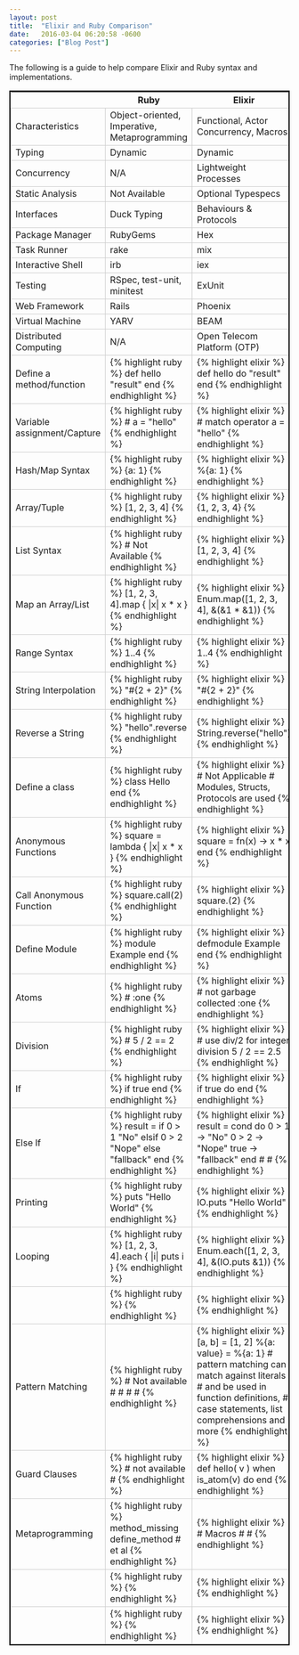 ```yaml
---
layout: post
title:  "Elixir and Ruby Comparison"
date:   2016-03-04 06:20:58 -0600
categories: ["Blog Post"]
---
```

The following is a guide to help compare Elixir and Ruby syntax and implementations.

<style>
.custom-table
{
  border-collapse:collapse;
  border-color:#000000;
  border-style:solid;
  border-width:2px;
}

.custom-table td
{
  border-color:#cccccc;
  border-style:solid;
  border-width:1px;
}
</style>
<table class="custom-table">
  <tr>
    <th></th>
    <th>Ruby</th>
    <th>Elixir</th>
  </tr>
  <!--  -->
  <tr>
  <td>Characteristics</td>
  <td>
  Object-oriented, Imperative, Metaprogramming</td>
  <td>
  Functional, Actor Concurrency, Macros</td>
  </tr>
  <!--  -->
  <tr>
  <td>Typing</td>
  <td>Dynamic</td>
  <td>Dynamic</td>
  </tr>
  <!--  -->
  <tr>
  <td>Concurrency</td>
  <td>N/A</td>
  <td>Lightweight Processes</td>
  </tr>
  <!--  -->
  <tr>
  <td>Static Analysis</td>
  <td>
  Not Available</td>
  <td>
  Optional Typespecs</td>
  </tr>
  <!--  -->
  <tr>
  <td>Interfaces</td>
  <td>
  Duck Typing</td>
  <td>
  Behaviours & Protocols</td>
  </tr>
  <!--  -->
  <tr>
  <td>Package Manager</td>
  <td>RubyGems</td>
  <td>Hex</td>
  </tr>
  <!--  -->
  <tr>
  <td>Task Runner</td>
  <td>rake</td>
  <td>mix</td>
  </tr>
  <!--  -->
  <tr>
  <td>Interactive Shell</td>
  <td>irb</td>
  <td>iex</td>
  </tr>
  <!--  -->
  <tr>
  <td>Testing</td>
  <td>RSpec, test-unit, minitest</td>
  <td>ExUnit</td>
  </tr>
  <!--  -->
  <tr>
  <td>Web Framework</td>
  <td>Rails</td>
  <td>Phoenix</td>
  </tr>
  <!--  -->
  <tr>
  <td>Virtual Machine</td>
  <td>
  YARV</td>
  <td>
  BEAM</td>
  </tr>
  <!--  -->
  <tr>
  <td>Distributed Computing</td>
  <td>N/A</td>
  <td>Open Telecom Platform (OTP)</td>
  </tr>
<tr>
<td>Define a method/function</td>
<td>
{% highlight ruby %}
def hello
  "result"
end
{% endhighlight %}</td>
<td>
{% highlight elixir %}
def hello do
  "result"
end
{% endhighlight %}</td>
</tr>
<!--  -->
<td>Variable assignment/Capture</td>
<td>
{% highlight ruby %}
#
a = "hello"
{% endhighlight %}

</td>
<td>
{% highlight elixir %}
# match operator
a = "hello"
{% endhighlight %}
</td>
</tr>
<!--  -->
<tr>
<td>Hash/Map Syntax</td>
<td>
{% highlight ruby %}
{a: 1}
{% endhighlight %}</td>
<td>
{% highlight elixir %}
%{a: 1}
{% endhighlight %}</td>
</tr>
<!--  -->
<tr>
<td>Array/Tuple</td>
<td>
{% highlight ruby %}
[1, 2, 3, 4]
{% endhighlight %}</td>
<td>
{% highlight elixir %}
{1, 2, 3, 4}
{% endhighlight %}</td>
</tr>
<!--  -->
<tr>
<td>List Syntax</td>
<td>
{% highlight ruby %}
# Not Available
{% endhighlight %}</td>
<td>
{% highlight elixir %}
[1, 2, 3, 4]
{% endhighlight %}</td>
</tr>
<!--  -->
<tr>
<td>Map an Array/List</td>
<td>
{% highlight ruby %}
[1, 2, 3, 4].map { |x| x * x }
{% endhighlight %}</td>
<td>
{% highlight elixir %}
Enum.map([1, 2, 3, 4], &(&1 * &1))
{% endhighlight %}</td>
</tr>
<!--  -->
<tr>
<td>Range Syntax</td>
<td>
{% highlight ruby %}
1..4
{% endhighlight %}</td>
<td>
{% highlight elixir %}
1..4
{% endhighlight %}</td>
</tr>
<!--  -->
<tr>
<td>String Interpolation</td>
<td>
{% highlight ruby %}
"#{2 + 2}"
{% endhighlight %}</td>
<td>
{% highlight elixir %}
"#{2 + 2}"
{% endhighlight %}</td>
</tr>
<!--  -->
<tr>
<td>Reverse a String</td>
<td>
{% highlight ruby %}
"hello".reverse
{% endhighlight %}</td>
<td>
{% highlight elixir %}
String.reverse("hello")
{% endhighlight %}</td>
</tr>
<!--  -->
<td>Define a class</td>
<td>
{% highlight ruby %}
class Hello
end
{% endhighlight %}</td>
<td>
{% highlight elixir %}
# Not Applicable
# Modules, Structs, Protocols are used
{% endhighlight %}</td>
</tr>
<!--  -->
<tr>
<td>Anonymous Functions</td>
<td>
{% highlight ruby %}
square = lambda { |x| x * x }
{% endhighlight %}</td>
<td>
{% highlight elixir %}
square = fn(x) -> x * x end
{% endhighlight %}</td>
</tr>
<!--  -->
<td>Call Anonymous Function</td>
<td>
{% highlight ruby %}
square.call(2)
{% endhighlight %}</td>
<td>
{% highlight elixir %}
square.(2)
{% endhighlight %}</td>
</tr>
<!--  -->
<tr>
<td>Define Module</td>
<td>
{% highlight ruby %}
module Example
end
{% endhighlight %}</td>
<td>
{% highlight elixir %}
defmodule Example
end
{% endhighlight %}</td>
</tr>
<!--  -->
<tr>
<td>Atoms</td>
<td>
{% highlight ruby %}
#
:one
{% endhighlight %}</td>
<td>
{% highlight elixir %}
# not garbage collected
:one
{% endhighlight %}</td>
</tr>
<!--  -->
<tr>
<td>Division</td>
<td>
{% highlight ruby %}
#
5 / 2 == 2
{% endhighlight %}</td>
<td>
{% highlight elixir %}
# use div/2 for integer division
 5 / 2 == 2.5
{% endhighlight %}</td>
</tr>
<!--  -->
<tr>
<td>If</td>
<td>
{% highlight ruby %}
if true
end
{% endhighlight %}</td>
<td>
{% highlight elixir %}
if true do
end
{% endhighlight %}</td>
</tr>
<!--  -->
<tr>
<td>Else If</td>
<td>
{% highlight ruby %}
result = if 0 > 1
           "No"
         elsif 0 > 2
           "Nope"
         else
           "fallback"
         end
{% endhighlight %}</td>
<td>
{% highlight elixir %}
result = cond do
           0 > 1 -> "No"
           0 > 2 -> "Nope"
           true  -> "fallback"
         end
#
#
{% endhighlight %}</td>
</tr>
<!--  -->
<tr>
<td>Printing</td>
<td>
{% highlight ruby %}
puts "Hello World"
{% endhighlight %}</td>
<td>
{% highlight elixir %}
IO.puts "Hello World"
{% endhighlight %}</td>
</tr>
<!--  -->
<tr>
<td>Looping</td>
<td>
{% highlight ruby %}
[1, 2, 3, 4].each { |i| puts i }
{% endhighlight %}</td>
<td>
{% highlight elixir %}
Enum.each([1, 2, 3, 4], &(IO.puts &1))
{% endhighlight %}</td>
</tr>

<!--  -->
<tr>
<td></td>
<td>
{% highlight ruby %}
{% endhighlight %}</td>
<td>
{% highlight elixir %}
{% endhighlight %}</td>
</tr>
<!--  -->
<tr>
<td>Pattern Matching</td>
<td>
{% highlight ruby %}
# Not available
#
#
#
#
{% endhighlight %}</td>
<td>
{% highlight elixir %}
[a, b] = [1, 2]
%{a: value} = %{a: 1}
# pattern matching can match against literals
# and be used in function definitions,
# case statements, list comprehensions and more
{% endhighlight %}</td>
</tr>
<!--  -->
<tr>
<td>Guard Clauses</td>
<td>
{% highlight ruby %}
# not available
#
{% endhighlight %}</td>
<td>
{% highlight elixir %}
def hello( v ) when is_atom(v) do
end
{% endhighlight %}</td>
</tr>
<!--  -->
<tr>
<td>Metaprogramming</td>
<td>
{% highlight ruby %}
method_missing
define_method
# et al
{% endhighlight %}</td>
<td>
{% highlight elixir %}
# Macros
#
#
{% endhighlight %}</td>
</tr>
<!--  -->
<tr>
<td></td>
<td>
{% highlight ruby %}
{% endhighlight %}</td>
<td>
{% highlight elixir %}
{% endhighlight %}</td>
</tr>
<!--  -->
<tr>
<td></td>
<td>
{% highlight ruby %}
{% endhighlight %}</td>
<td>
{% highlight elixir %}
{% endhighlight %}</td>
</tr>
</table>
